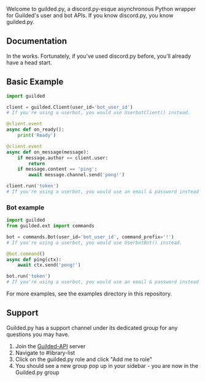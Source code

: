 Welcome to guilded.py, a discord.py-esque asynchronous Python wrapper for Guilded's user and bot APIs. If you know discord.py, you know guilded.py.

## Documentation

In the works. Fortunately, if you've used discord.py before, you'll already have a head start.

## Basic Example

```py
import guilded

client = guilded.Client(user_id='bot_user_id')
# If you're using a userbot, you would use UserbotClient() instead.

@client.event
async def on_ready():
    print('Ready')

@client.event
async def on_message(message):
    if message.author == client.user:
        return
    if message.content == 'ping':
        await message.channel.send('pong!')

client.run('token')
# If you're using a userbot, you would use an email & password instead of an access token.
```

### Bot example

```py
import guilded
from guilded.ext import commands

bot = commands.Bot(user_id='bot_user_id', command_prefix='!')
# If you're using a userbot, you would use UserbotBot() instead.

@bot.command()
async def ping(ctx):
    await ctx.send('pong!')

bot.run('token')
# If you're using a userbot, you would use an email & password instead of an access token.
```

For more examples, see the examples directory in this repository.

## Support

Guilded.py has a support channel under its dedicated group for any questions you may have.

1. Join the [Guilded-API](https://community.guildedapi.com) server
2. Navigate to #library-list
3. Click on the guilded.py role and click "Add me to role"
4. You should see a new group pop up in your sidebar - you are now in the Guilded.py group

